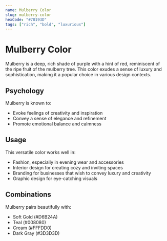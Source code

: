 ```yaml
---
name: Mulberry Color
slug: mulberry-color
hexCode: "#70193D"
tags: ["rich", "bold", "luxurious"]
---
```


# Mulberry Color

Mulberry is a deep, rich shade of purple with a hint of red, reminiscent of the ripe fruit of the mulberry tree. This color exudes a sense of luxury and sophistication, making it a popular choice in various design contexts.

## Psychology

Mulberry is known to:
- Evoke feelings of creativity and inspiration
- Convey a sense of elegance and refinement
- Promote emotional balance and calmness

## Usage

This versatile color works well in:
- Fashion, especially in evening wear and accessories
- Interior design for creating cozy and inviting spaces
- Branding for businesses that wish to convey luxury and creativity
- Graphic design for eye-catching visuals

## Combinations

Mulberry pairs beautifully with:
- Soft Gold (#D6B24A)
- Teal (#008080)
- Cream (#FFFDD0)
- Dark Gray (#3D3D3D)